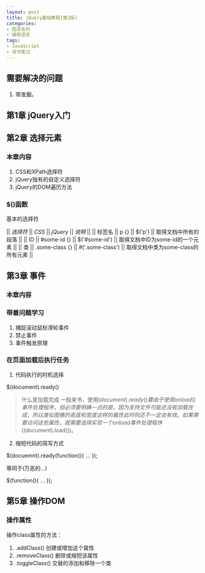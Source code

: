 ```yaml
---
layout: post
title: jQuery基础教程(第3版)
categories:
- 图灵系列
- 编程语言
tags:
- JavaScript
- 读书笔记
---
```


## 需要解决的问题

1. 带发掘。

## 第1章 jQuery入门


## 第2章 选择元素

### 本章内容

1. CSS和XPath选择符
2. jQuery独有的自定义选择符
3. jQuery的DOM遍历方法


### $()函数

基本的选择符

|| *选择符* || *CSS* || *jQuery* || *说明* ||
|| 标签名 || p {} || $('p') || 取得文档中所有的段落 ||
|| ID || #some-id {} || $('#some-id') || 取得文档中ID为some-id的一个元素 ||
|| 类 || .some-class {} || #('.some-class') || 取得文档中类为some-class的所有元素 ||


## 第3章 事件

### 本章内容


### 带着问题学习

1. 捕捉滚动鼠标滑轮事件
2. 禁止事件
3. 事件触发原理

### 在页面加载后执行任务

1. 代码执行的时机选择

$(document).ready()

> 什么是加载完成
>   一般来书，使用$(document).ready()要由于使用onload()事件处理程序，但必须要明确一点的是，
>   因为支持文件可能还没有加载完成，所以类似图像的高度和宽度这样的属性此时则还不一定会有效。
>   如果需要访问这些属性，就需要选择实现一个onload事件处理程序($(document).load())。

2. 缩短代码的简写方式

$(docuemnt).ready(function(){
    ...
});

等同于(万恶的...)

$(function(){
    ...
});





## 第5章 操作DOM

### 操作属性

操作class属性的方法：

1. \.addClass() 创建或增加这个属性
2. \.removeClass() 删除或缩短该属性
3. \.toggleClass() 交替的添加和移除一个类